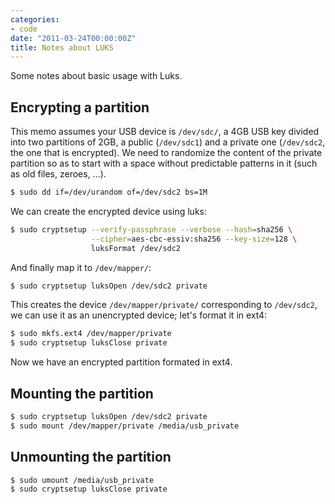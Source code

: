 ```yaml
---
categories:
- code
date: "2011-03-24T00:00:00Z"
title: Notes about LUKS
---
```


Some notes about basic usage with Luks.

## Encrypting a partition

This memo assumes your USB device is `/dev/sdc/`, a 4GB USB key
divided into two partitions of 2GB, a public (`/dev/sdc1`) and a
private one (`/dev/sdc2`, the one that is encrypted). We need to
randomize the content of the private partition so as to start with a
space without predictable patterns in it (such as old files, zeroes,
...).

```bash
$ sudo dd if=/dev/urandom of=/dev/sdc2 bs=1M
```

We can create the encrypted device using luks:

```bash
$ sudo cryptsetup --verify-passphrase --verbose --hash=sha256 \
                  --cipher=aes-cbc-essiv:sha256 --key-size=128 \
                  luksFormat /dev/sdc2
```

And finally map it to `/dev/mapper/`:

```bash
$ sudo cryptsetup luksOpen /dev/sdc2 private
```

This creates the device `/dev/mapper/private/` corresponding to
`/dev/sdc2`, we can use it as an unencrypted device; let's format it
in ext4:

```bash
$ sudo mkfs.ext4 /dev/mapper/private
$ sudo cryptsetup luksClose private
```

Now we have an encrypted partition formated in ext4.

## Mounting the partition

```bash
$ sudo cryptsetup luksOpen /dev/sdc2 private
$ sudo mount /dev/mapper/private /media/usb_private
```

## Unmounting the partition

```bash
$ sudo umount /media/usb_private
$ sudo cryptsetup luksClose private
```

